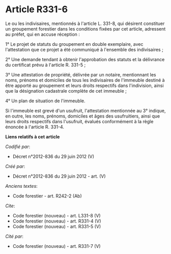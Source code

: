 # Article R331-6

Le ou les indivisaires, mentionnés à l'article L. 331-8, qui désirent constituer un groupement forestier dans les conditions
fixées par cet article, adressent au préfet, qui en accuse réception :

1° Le projet de statuts du groupement en double exemplaire, avec l'attestation que ce projet a été communiqué à l'ensemble
des indivisaires ;

2° Une demande tendant à obtenir l'approbation des statuts et la délivrance du certificat prévu à l'article R. 331-5 ;

3° Une attestation de propriété, délivrée par un notaire, mentionnant les noms, prénoms et domiciles de tous les indivisaires
de l'immeuble destiné à être apporté au groupement et leurs droits respectifs dans l'indivision, ainsi que la désignation
cadastrale complète de cet immeuble ;

4° Un plan de situation de l'immeuble.

Si l'immeuble est grevé d'un usufruit, l'attestation mentionnée au 3° indique, en outre, les noms, prénoms, domiciles et âges
des usufruitiers, ainsi que leurs droits respectifs dans l'usufruit, évalués conformément à la règle énoncée à l'article R.
331-4.

**Liens relatifs à cet article**

_Codifié par_:

  - Décret n°2012-836 du 29 juin 2012 (V)

_Créé par_:

  - Décret n°2012-836 du 29 juin 2012 - art. (V)

_Anciens textes_:

  - Code forestier - art. R242-2 (Ab)

_Cite_:

  - Code forestier (nouveau) - art. L331-8 (V)
  - Code forestier (nouveau) - art. R331-4 (V)
  - Code forestier (nouveau) - art. R331-5 (V)

_Cité par_:

  - Code forestier (nouveau) - art. R331-7 (V)

